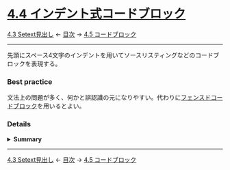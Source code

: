 # [4.4 インデント式コードブロック](https://higuma.github.io/github-markdown-guide/gfm/#indented-code-blocks)

[4.3 Setext見出し](setext-headings.md)
← [目次](index.md) →
[4.5 コードブロック](fenced-code-blocks.md)

------------------------------------------------------------------------

先頭にスペース4文字のインデントを用いてソースリスティングなどのコードブロックを表現する。

### Best practice

文法上の問題が多く、何かと誤認識の元になりやすい。代わりに[フェンスドコードブロック]を用いるとよい。

### Details

<details>
<summary><strong>Summary</strong></summary>

> Best practiceで「非推奨」としたため説明は最小限に留める。

行頭に4つ以上の連続したスペースがある行はコードブロックとして扱われ、行頭のスペース4つを除去した後、テキスト文書として見た通りに出力する。これは特に次のようなコードリスティングに用いられる。

```markdown
    #include <stdio.h>
    void main() {
        printf("Hello world!\n");
    }
```

>     #include <stdio.h>
>     void main() {
>         printf("Hello world!\n");
>     }

ただし前の行が[リストアイテム]の場合は[リストアイテム]の続きと認識される。[空行]を挿入しても[リスト]のインデントとして扱われる。

```markdown
* List
    item

* List

    indent
```

> * List
>     item
> 
> * List
> 
>     indent

以下説明は省略する。これ以外にも文法解釈上の問題がとても多く、後に次の[フェンスドコードブロック]が作られた。

</details>

------------------------------------------------------------------------

[4.3 Setext見出し](setext-headings.md)
← [目次](index.md) →
[4.5 コードブロック](fenced-code-blocks.md)

[ATX]: https://en.wikipedia.org/wiki/Aaron_Swartz#atx
[ATX headings]: #42-atx-headings
[コードフェンス]: https://higuma.github.io/github-markdown-guide/gfm/#code-fence
[CommonMark]: https://commonmark.org/
[info string]: https://higuma.github.io/github-markdown-guide/gfm/#info-string
[Markdown]: https://ja.wikipedia.org/wiki/Markdown
[Setext]: https://en.wikipedia.org/wiki/Setext
[Setext heading]: #43-setext-headings
[インデント方式コードブロック]: #44-indented-code-blocks
[インライン]: inlines.md
[コードフェンス]: https://higuma.github.io/github-markdown-guide/gfm/#code-fence
[シンタックスハイライト]: https://ja.wikipedia.org/シンタックスハイライト
[フェンスドコードブロック]: #45-fenced-code-blocks
[リスト]: lists.md
[リストアイテム]: list-items.md
[リンク]: https://higuma.github.io/github-markdown-guide/gfm/#links
[リンク参照定義]: https://higuma.github.io/github-markdown-guide/gfm/#link-reference-definition
[リンクラベル]: https://higuma.github.io/github-markdown-guide/gfm/#link-label
[リンク先]: https://higuma.github.io/github-markdown-guide/gfm/#link-destination
[リンクタイトル]: https://higuma.github.io/github-markdown-guide/gfm/#link-title
[パラグラフ]: #48-paragraphs
[空行]: #49-blank-lines
[空白文字]: https://higuma.github.io/github-markdown-guide/gfm/#whitespace-character
[正規表現]: https://deeloper.mozilla.org/ja/docs/Web/JavaScript/Guide/Regular_Expressions
[見出し]: #42-atx-headings
